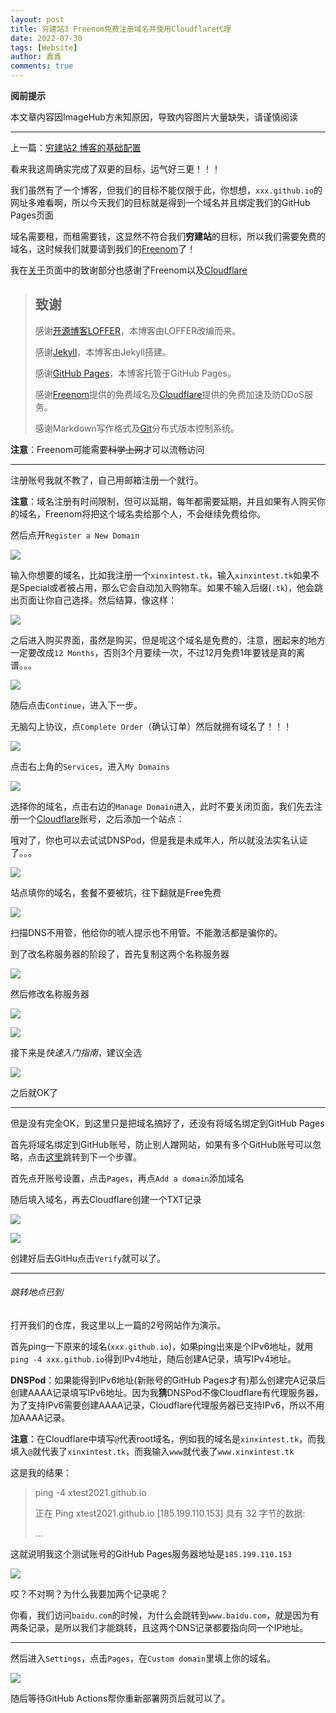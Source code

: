 ```yaml
---
layout: post
title: 穷建站3 Freenom免费注册域名并使用Cloudflare代理
date: 2022-07-30
tags: [Website]
author: 鑫鑫
comments: true
---
```


**阅前提示**

本文章内容因ImageHub方未知原因，导致内容图片大量缺失，请谨慎阅读

---

上一篇：[穷建站2 博客的基础配置](https://blog.xinxin2021.tk/website_2)

看来我这周确实完成了双更的目标，运气好三更！！！

我们虽然有了一个博客，但我们的目标不能仅限于此，你想想，`xxx.github.io`的网址多难看啊，所以今天我们的目标就是得到一个域名并且绑定我们的GitHub Pages页面

域名需要租，而租需要钱，这显然不符合我们**穷建站**的目标，所以我们需要免费的域名，这时候我们就要请到我们的[Freenom](/goto?link=https://freenom.com)了！

我在[关于](/about)页面中的致谢部分也感谢了Freenom以及[Cloudflare](/goto?link=https://dash.cloudflare.com)

> ## 致谢
> 
> 感谢[开源博客LOFFER](/goto?link=https://fromendworld.github.io/LOFFER)，本博客由LOFFER改编而来。
> 
> 感谢[Jekyll](/goto?link=https://github.com/jekyll/jekyll)，本博客由Jekyll搭建。
> 
> 感谢[GitHub Pages](/goto?link=https://pages.github.com/)，本博客托管于GitHub Pages。
> 
> 感谢[Freenom](/goto?link=https://freenom.com/)提供的免费域名及[Cloudflare](/goto?link=https://cloudflare.com/)提供的免费加速及防DDoS服务。
> 
> 感谢Markdown写作格式及[Git](/goto?link=https://git-scm.com/)分布式版本控制系统。

**注意**：Freenom可能需要~~科学上网~~才可以流畅访问

---

注册账号我就不教了，自己用邮箱注册一个就行。

**注意**：域名注册有时间限制，但可以延期，每年都需要延期，并且如果有人购买你的域名，Freenom将把这个域名卖给那个人，不会继续免费给你。

然后点开`Register a New Domain`

![](https://s1.imagehub.cc/images/2022/07/30/register.jpg)

输入你想要的域名，比如我注册一个`xinxintest.tk`，输入`xinxintest.tk`如果不是Special或者被占用，那么它会自动加入购物车。如果不输入后缀(`.tk`)，他会跳出页面让你自己选择。然后结算，像这样：

![](https://s1.imagehub.cc/images/2022/07/30/cart.jpg)

之后进入购买界面，虽然是购买，但是呢这个域名是免费的，注意，圈起来的地方一定要改成`12 Months`，否则3个月要续一次，不过12月免费1年要钱是真的离谱。。。

![](https://s1.imagehub.cc/images/2022/07/30/buy.jpg)

随后点击`Continue`，进入下一步。

无脑勾上协议，点`Complete Order`（确认订单）然后就拥有域名了！！！

![](https://s1.imagehub.cc/images/2022/07/30/checkoutnoip.jpg)

点击右上角的`Services`，进入`My Domains`

![](https://s1.imagehub.cc/images/2022/07/30/mydomains.jpg)

选择你的域名，点击右边的`Manage Domain`进入，此时不要关闭页面，我们先去注册一个[Cloudflare](/goto?link=https://dash.cloudflare.com)账号，之后添加一个站点：

哦对了，你也可以去试试DNSPod，但是我是未成年人，所以就没法实名认证了。。。

![](https://s1.imagehub.cc/images/2022/07/30/adddomains.jpg)

站点填你的域名，套餐不要被坑，往下翻就是Free免费

![](https://s1.imagehub.cc/images/2022/07/30/choosefree.jpg)

扫描DNS不用管，他给你的唬人提示也不用管。不能激活都是骗你的。

到了改名称服务器的阶段了，首先复制这两个名称服务器

![](https://s1.imagehub.cc/images/2022/07/30/nameserver.jpg)

然后修改名称服务器

![](https://s1.imagehub.cc/images/2022/07/30/enternameserver.jpg)

![](https://s1.imagehub.cc/images/2022/07/30/setnameserver.jpg)

接下来是*快速入门指南*，建议全选

![](https://s1.imagehub.cc/images/2022/07/30/cloudflare-quickly.jpg)

之后就OK了

---

但是没有完全OK，到这里只是把域名搞好了，还没有将域名绑定到GitHub Pages

首先将域名绑定到GitHub账号，防止别人蹭网站，如果有多个GitHub账号可以忽略，点击[这里](#跳转地点已到)跳转到下一个步骤。

首先点开账号设置，点击`Pages`，再点`Add a domain`添加域名

随后填入域名，再去Cloudflare创建一个TXT记录

![](https://s1.imagehub.cc/images/2022/07/30/txtrecord.jpg)

![](https://s1.imagehub.cc/images/2022/07/30/createtxt.jpg)

创建好后去GitHu点击`Verify`就可以了。

---

###### 跳转地点已到

打开我们的仓库，我这里以上一篇的2号网站作为演示。

首先ping一下原来的域名(`xxx.github.io`)，如果ping出来是个IPv6地址，就用`ping -4 xxx.github.io`得到IPv4地址，随后创建A记录，填写IPv4地址。

**DNSPod**：如果能得到IPv6地址(新账号的GitHub Pages才有)那么创建完A记录后创建AAAA记录填写IPv6地址。因为我**猜**DNSPod不像Cloudflare有代理服务器，为了支持IPv6需要创建AAAA记录，Cloudflare代理服务器已支持IPv6，所以不用加AAAA记录。

**注意**：在Cloudflare中填写`@`代表root域名，例如我的域名是`xinxintest.tk`，而我填入`@`就代表了`xinxintest.tk`，而我输入`www`就代表了`www.xinxintest.tk`

这是我的结果：

> ping -4 xtest2021.github.io
> 
>   正在 Ping xtest2021.github.io [185.199.110.153] 具有 32 字节的数据:
> 
>   ...

这就说明我这个测试账号的GitHub Pages服务器地址是`185.199.110.153`

![](https://s1.imagehub.cc/images/2022/07/30/record-ed.jpg)

哎？不对啊？为什么我要加两个记录呢？

你看，我们访问`baidu.com`的时候，为什么会跳转到`www.baidu.com`，就是因为有两条记录，是所以我们才能跳转，且这两个DNS记录都要指向同一个IP地址。

---

然后进入`Settings`，点击`Pages`，在`Custom domain`里填上你的域名。

![](https://s1.imagehub.cc/images/2022/07/30/pages.jpg)

随后等待GitHub Actions帮你重新部署网页后就可以了。
